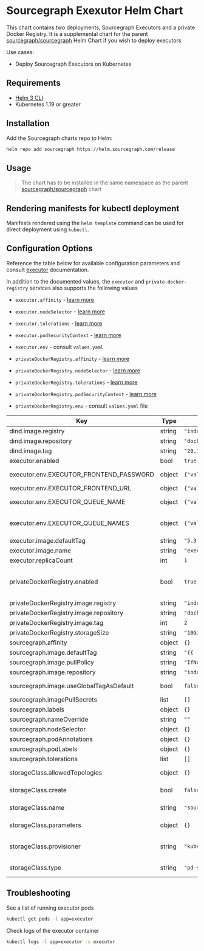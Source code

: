 <!--
  DO NOT EDIT README.md directly.
  README.md is automatically generated from README.md.gotmpl
-->

# Sourcegraph Exexutor Helm Chart

This chart contains two deployments, Sourcegraph Executors and a private Docker Registry. It is a supplemental chart for the parent [sourcegraph/sourcegraph] Helm Chart if you wish to deploy executors

Use cases:

- Deploy Sourcegraph Executors on Kubernetes

## Requirements

* [Helm 3 CLI](https://helm.sh/docs/intro/install/)
* Kubernetes 1.19 or greater

## Installation

Add the Sourcegraph charts repo to Helm:

```sh
helm repo add sourcegraph https://helm.sourcegraph.com/release
```

## Usage

> The chart has to be installed in the same namespace as the parent [sourcegraph/sourcegraph] chart

## Rendering manifests for kubectl deployment

Manifests rendered using the `helm template` command can be used for direct deployment using `kubectl`.

## Configuration Options

Reference the table below for available configuration parameters and consult [executor] documentation.

In addition to the documented values, the `executor` and `private-docker-registry` services also supports the following values

- `executor.affinity` - [learn more](https://kubernetes.io/docs/concepts/scheduling-eviction/assign-pod-node/#affinity-and-anti-affinity)
- `executor.nodeSelector` - [learn more](https://kubernetes.io/docs/concepts/scheduling-eviction/assign-pod-node/#nodeselector)
- `executor.tolerations` - [learn more](https://kubernetes.io/docs/concepts/scheduling-eviction/taint-and-toleration/)
- `executor.podSecurityContext` - [learn more](https://kubernetes.io/docs/tasks/configure-pod-container/security-context/#set-the-security-context-for-a-pod)
- `executor.env` - consult `values.yaml`

- `privateDockerRegistry.affinity` - [learn more](https://kubernetes.io/docs/concepts/scheduling-eviction/assign-pod-node/#affinity-and-anti-affinity)
- `privateDockerRegistry.nodeSelector` - [learn more](https://kubernetes.io/docs/concepts/scheduling-eviction/assign-pod-node/#nodeselector)
- `privateDockerRegistry.tolerations` - [learn more](https://kubernetes.io/docs/concepts/scheduling-eviction/taint-and-toleration/)
- `privateDockerRegistry.podSecurityContext` - [learn more](https://kubernetes.io/docs/tasks/configure-pod-container/security-context/#set-the-security-context-for-a-pod)
- `privateDockerRegistry.env` - consult `values.yaml` file

| Key | Type | Default | Description |
|-----|------|---------|-------------|
| dind.image.registry | string | `"index.docker.io"` |  |
| dind.image.repository | string | `"docker"` |  |
| dind.image.tag | string | `"20.10.22-dind"` |  |
| executor.enabled | bool | `true` |  |
| executor.env.EXECUTOR_FRONTEND_PASSWORD | object | `{"value":""}` | The shared secret configured in the Sourcegraph instance site config under executors.accessToken. Required. |
| executor.env.EXECUTOR_FRONTEND_URL | object | `{"value":""}` | The external URL of the Sourcegraph instance. Required. |
| executor.env.EXECUTOR_QUEUE_NAME | object | `{"value":""}` | The name of the queue to pull jobs from to. Possible values: batches and codeintel. **Either this or EXECUTOR_QUEUE_NAMES is required.** |
| executor.env.EXECUTOR_QUEUE_NAMES | object | `{"value":""}` | The comma-separated list of names of multiple queues to pull jobs from to. Possible values: batches and codeintel. **Either this or EXECUTOR_QUEUE_NAME is required.** |
| executor.image.defaultTag | string | `"5.3.1@sha256:799b8181fc168cc122f6408e5a229d766f91724e895fab6dce917104b398a99a"` |  |
| executor.image.name | string | `"executor"` |  |
| executor.replicaCount | int | `1` |  |
| privateDockerRegistry.enabled | bool | `true` | Whether to deploy the private registry. Only one registry is needed when deploying multiple executors. More information: https://docs.sourcegraph.com/admin/executors/deploy_executors#using-private-registries |
| privateDockerRegistry.image.registry | string | `"index.docker.io"` |  |
| privateDockerRegistry.image.repository | string | `"docker/regisry"` |  |
| privateDockerRegistry.image.tag | int | `2` |  |
| privateDockerRegistry.storageSize | string | `"10Gi"` |  |
| sourcegraph.affinity | object | `{}` | Affinity, learn more from the [Kubernetes documentation](https://kubernetes.io/docs/concepts/scheduling-eviction/assign-pod-node/#affinity-and-anti-affinity) |
| sourcegraph.image.defaultTag | string | `"{{ .Chart.AppVersion }}"` | Global docker image tag |
| sourcegraph.image.pullPolicy | string | `"IfNotPresent"` | Global docker image pull policy |
| sourcegraph.image.repository | string | `"index.docker.io/sourcegraph"` | Global docker image registry or prefix |
| sourcegraph.image.useGlobalTagAsDefault | bool | `false` | When set to true, sourcegraph.image.defaultTag is used as the default defaultTag for all services, instead of service-specific default defaultTags |
| sourcegraph.imagePullSecrets | list | `[]` | Mount named secrets containing docker credentials |
| sourcegraph.labels | object | `{}` | Add a global label to all resources |
| sourcegraph.nameOverride | string | `""` | Set a custom name for the app.kubernetes.io/name annotation |
| sourcegraph.nodeSelector | object | `{}` | NodeSelector, learn more from the [Kubernetes documentation](https://kubernetes.io/docs/concepts/configuration/assign-pod-node/#nodeselector) |
| sourcegraph.podAnnotations | object | `{}` | Add extra annotations to attach to all pods |
| sourcegraph.podLabels | object | `{}` | Add extra labels to attach to all pods |
| sourcegraph.tolerations | list | `[]` | Tolerations, learn more from the [Kubernetes documentation](https://kubernetes.io/docs/concepts/scheduling-eviction/taint-and-toleration/) |
| storageClass.allowedTopologies | object | `{}` | Persistent volumes topology configuration, learn more from the [Kubernetes documentation](https://kubernetes.io/docs/concepts/storage/storage-classes/#allowed-topologies) |
| storageClass.create | bool | `false` | Enable creation of storageClass. Defaults to Google Cloud Platform. Disable if you have your own existing storage class |
| storageClass.name | string | `"sourcegraph"` | Name of the storageClass. Use to customize to the existing storage class name |
| storageClass.parameters | object | `{}` | Extra parameters of storageClass, consult your cloud provider persistent storage documentation |
| storageClass.provisioner | string | `"kubernetes.io/gce-pd"` | Name of the storageClass provisioner, learn more from the [Kubernetes documentation](https://kubernetes.io/docs/concepts/storage/storage-classes/#provisioner) and consult your cloud provider persistent storage documentation |
| storageClass.type | string | `"pd-ssd"` | Value of `type` key in storageClass `parameters`, consult your cloud provider persistent storage documentation |

## Troubleshooting

See a list of running executor pods

```sh
kubectl get pods -l app=executor
```

Check logs of the executor container

```sh
kubectl logs -l app=executor -c executor
```

[sourcegraph/sourcegraph]: ../sourcegraph/
[sourcegraph/sourcegraph-executor]: ./
[executor]: https://docs.sourcegraph.com/admin/executors
